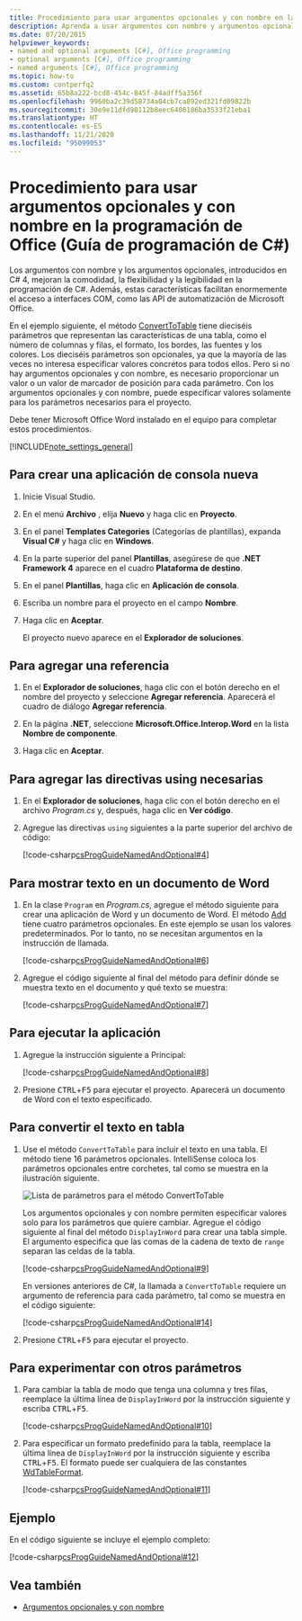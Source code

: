 ```yaml
---
title: Procedimiento para usar argumentos opcionales y con nombre en la programación de Office - Guía de programación de C#
description: Aprenda a usar argumentos con nombre y argumentos opcionales para facilitar el acceso a interfaces COM, como las API de automatización de Microsoft Office.
ms.date: 07/20/2015
helpviewer_keywords:
- named and optional arguments [C#], Office programming
- optional arguments [C#], Office programming
- named arguments [C#], Office programming
ms.topic: how-to
ms.custom: contperfq2
ms.assetid: 65b8a222-bcd8-454c-845f-84adff5a356f
ms.openlocfilehash: 9960ba2c39d58734a04cb7ca892ed321fd09822b
ms.sourcegitcommit: 30e9e11dfd90112b8eec6406186ba3533f21eba1
ms.translationtype: HT
ms.contentlocale: es-ES
ms.lasthandoff: 11/21/2020
ms.locfileid: "95099053"
---
```

# <a name="how-to-use-named-and-optional-arguments-in-office-programming-c-programming-guide"></a>Procedimiento para usar argumentos opcionales y con nombre en la programación de Office (Guía de programación de C#)

Los argumentos con nombre y los argumentos opcionales, introducidos en C# 4, mejoran la comodidad, la flexibilidad y la legibilidad en la programación de C#. Además, estas características facilitan enormemente el acceso a interfaces COM, como las API de automatización de Microsoft Office.

En el ejemplo siguiente, el método [ConvertToTable](<xref:Microsoft.Office.Interop.Word.Range.ConvertToTable%2A>) tiene dieciséis parámetros que representan las características de una tabla, como el número de columnas y filas, el formato, los bordes, las fuentes y los colores. Los dieciséis parámetros son opcionales, ya que la mayoría de las veces no interesa especificar valores concretos para todos ellos. Pero si no hay argumentos opcionales y con nombre, es necesario proporcionar un valor o un valor de marcador de posición para cada parámetro. Con los argumentos opcionales y con nombre, puede especificar valores solamente para los parámetros necesarios para el proyecto.

Debe tener Microsoft Office Word instalado en el equipo para completar estos procedimientos.

[!INCLUDE[note_settings_general](~/includes/note-settings-general-md.md)]

## <a name="to-create-a-new-console-application"></a>Para crear una aplicación de consola nueva

1. Inicie Visual Studio.

2. En el menú **Archivo** , elija **Nuevo** y haga clic en **Proyecto**.

3. En el panel **Templates Categories** (Categorías de plantillas), expanda **Visual C#** y haga clic en **Windows**.

4. En la parte superior del panel **Plantillas**, asegúrese de que **.NET Framework 4** aparece en el cuadro **Plataforma de destino**.

5. En el panel **Plantillas**, haga clic en **Aplicación de consola**.

6. Escriba un nombre para el proyecto en el campo **Nombre**.

7. Haga clic en **Aceptar**.

     El proyecto nuevo aparece en el **Explorador de soluciones**.

## <a name="to-add-a-reference"></a>Para agregar una referencia

1. En el **Explorador de soluciones**, haga clic con el botón derecho en el nombre del proyecto y seleccione **Agregar referencia**. Aparecerá el cuadro de diálogo **Agregar referencia**.

2. En la página **.NET**, seleccione **Microsoft.Office.Interop.Word** en la lista **Nombre de componente**.

3. Haga clic en **Aceptar**.

## <a name="to-add-necessary-using-directives"></a>Para agregar las directivas using necesarias

1. En el **Explorador de soluciones**, haga clic con el botón derecho en el archivo *Program.cs* y, después, haga clic en **Ver código**.

2. Agregue las directivas `using` siguientes a la parte superior del archivo de código:

     [!code-csharp[csProgGuideNamedAndOptional#4](~/samples/snippets/csharp/VS_Snippets_VBCSharp/csprogguidenamedandoptional/cs/wordprogram.cs#4)]

## <a name="to-display-text-in-a-word-document"></a>Para mostrar texto en un documento de Word

1. En la clase `Program` en *Program.cs*, agregue el método siguiente para crear una aplicación de Word y un documento de Word. El método [Add](<xref:Microsoft.Office.Interop.Word.Documents.Add%2A>) tiene cuatro parámetros opcionales. En este ejemplo se usan los valores predeterminados. Por lo tanto, no se necesitan argumentos en la instrucción de llamada.

     [!code-csharp[csProgGuideNamedAndOptional#6](~/samples/snippets/csharp/VS_Snippets_VBCSharp/csprogguidenamedandoptional/cs/wordprogram.cs#6)]

2. Agregue el código siguiente al final del método para definir dónde se muestra texto en el documento y qué texto se muestra:

     [!code-csharp[csProgGuideNamedAndOptional#7](~/samples/snippets/csharp/VS_Snippets_VBCSharp/csprogguidenamedandoptional/cs/wordprogram.cs#7)]

## <a name="to-run-the-application"></a>Para ejecutar la aplicación

1. Agregue la instrucción siguiente a Principal:

     [!code-csharp[csProgGuideNamedAndOptional#8](~/samples/snippets/csharp/VS_Snippets_VBCSharp/csprogguidenamedandoptional/cs/wordprogram.cs#8)]

2. Presione <kbd>CTRL</kbd>+<kbd>F5</kbd> para ejecutar el proyecto. Aparecerá un documento de Word con el texto especificado.

## <a name="to-change-the-text-to-a-table"></a>Para convertir el texto en tabla
  
1. Use el método `ConvertToTable` para incluir el texto en una tabla. El método tiene 16 parámetros opcionales. IntelliSense coloca los parámetros opcionales entre corchetes, tal como se muestra en la ilustración siguiente.

     ![Lista de parámetros para el método ConvertToTable](./media/how-to-use-named-and-optional-arguments-in-office-programming/convert-table-parameters.png)

     Los argumentos opcionales y con nombre permiten especificar valores solo para los parámetros que quiere cambiar. Agregue el código siguiente al final del método `DisplayInWord` para crear una tabla simple. El argumento especifica que las comas de la cadena de texto de `range` separan las celdas de la tabla.

     [!code-csharp[csProgGuideNamedAndOptional#9](~/samples/snippets/csharp/VS_Snippets_VBCSharp/csprogguidenamedandoptional/cs/wordprogram.cs#9)]

     En versiones anteriores de C#, la llamada a `ConvertToTable` requiere un argumento de referencia para cada parámetro, tal como se muestra en el código siguiente:
  
     [!code-csharp[csProgGuideNamedAndOptional#14](~/samples/snippets/csharp/VS_Snippets_VBCSharp/csprogguidenamedandoptional/cs/wordprogram.cs#14)]

2. Presione <kbd>CTRL</kbd>+<kbd>F5</kbd> para ejecutar el proyecto.

## <a name="to-experiment-with-other-parameters"></a>Para experimentar con otros parámetros

1. Para cambiar la tabla de modo que tenga una columna y tres filas, reemplace la última línea de `DisplayInWord` por la instrucción siguiente y escriba <kbd>CTRL</kbd>+<kbd>F5</kbd>.  

     [!code-csharp[csProgGuideNamedAndOptional#10](~/samples/snippets/csharp/VS_Snippets_VBCSharp/csprogguidenamedandoptional/cs/wordprogram.cs#10)]

2. Para especificar un formato predefinido para la tabla, reemplace la última línea de `DisplayInWord` por la instrucción siguiente y escriba <kbd>CTRL</kbd>+<kbd>F5</kbd>. El formato puede ser cualquiera de las constantes [WdTableFormat](<xref:Microsoft.Office.Interop.Word.WdTableFormat>).

     [!code-csharp[csProgGuideNamedAndOptional#11](~/samples/snippets/csharp/VS_Snippets_VBCSharp/csprogguidenamedandoptional/cs/wordprogram.cs#11)]

## <a name="example"></a>Ejemplo

En el código siguiente se incluye el ejemplo completo:

 [!code-csharp[csProgGuideNamedAndOptional#12](~/samples/snippets/csharp/VS_Snippets_VBCSharp/csprogguidenamedandoptional/cs/wordprogram.cs#12)]

## <a name="see-also"></a>Vea también

- [Argumentos opcionales y con nombre](./named-and-optional-arguments.md)
